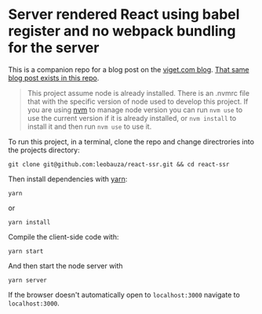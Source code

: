 # Server rendered React using babel register and no webpack bundling for the server

This is a companion repo for a blog post on the [viget.com blog](https://www.viget.com/articles/). [That same blog post exists in this repo](https://github.com/leobauza/react-ssr/blob/react-ssr-wo-webpack/BLOGPOST.md).

> This project assume node is already installed. There is an .nvmrc file that with the specific version of node used to develop this project. If you are using [nvm](https://github.com/creationix/nvm) to manage node version you can run `nvm use` to use the current version if it is already installed, or `nvm install` to install it and then run `nvm use` to use it.

To run this project, in a terminal, clone the repo and change directrories into the projects directory:

```
git clone git@github.com:leobauza/react-ssr.git && cd react-ssr
```

Then install dependencies with [yarn](https://yarnpkg.com/en/):

```
yarn
```

or

```
yarn install
```

Compile the client-side code with:

```
yarn start
```

And then start the node server with

```
yarn server
```

If the browser doesn't automatically open to `localhost:3000` navigate to `localhost:3000`.
